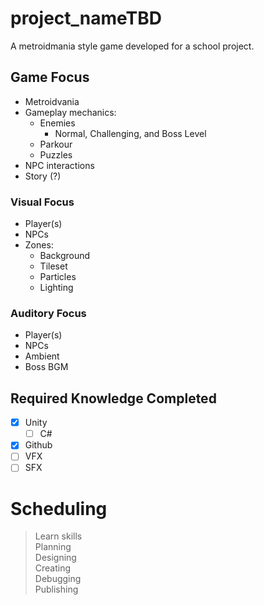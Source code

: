 # project_nameTBD
A metroidmania style game developed for a school project.

## Game Focus
- Metroidvania 
- Gameplay mechanics:
  - Enemies
    - Normal, Challenging, and Boss Level
  - Parkour
  - Puzzles
- NPC interactions
- Story (?)

### Visual Focus
- Player(s)
- NPCs
- Zones:
  - Background
  - Tileset
  - Particles
  - Lighting

### Auditory Focus
- Player(s)
- NPCs
- Ambient
- Boss BGM

## Required Knowledge Completed
- [x] Unity
  - [ ] C#
- [x] Github
- [ ] VFX
- [ ] SFX

# Scheduling
> Learn skills\
> Planning\
> Designing\
> Creating\
> Debugging\
> Publishing
